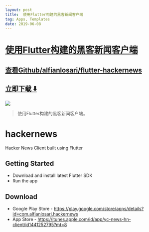 ```yaml
---
layout: post
title:  使用Flutter构建的黑客新闻客户端
tag: Apps, Templates
date: 2019-06-08
---
```


# [使用Flutter构建的黑客新闻客户端 ](http://github.com/alfianlosari/flutter-hackernews) 



## [查看Github/alfianlosari/flutter-hackernews](http://github.com/alfianlosari/flutter-hackernews)
## [立即下载 ️⬇️ ](https://codeload.github.com/alfianlosari/flutter-hackernews/zip/master) 


 
![](https://flutterawesome.com/content/images/2019/05/hackernews.jpg)
 
>
> 使用Flutter构建的黑客新闻客户端。
>

 
# hackernews

Hacker News Client built using Flutter

## Getting Started

- Download and install latest Flutter SDK
- Run the app


## Download

- Google Play Store - https://play.google.com/store/apps/details?id=com.alfianlosari.hackernews
- App Store - https://itunes.apple.com/id/app/yc-news-hn-client/id1441252795?mt=8

